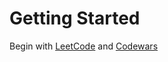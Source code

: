 # Getting Started

Begin with [LeetCode](https://leetcode.cn/) and [Codewars](https://www.codewars.com)
